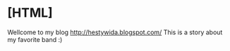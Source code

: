 [HTML] 
========

Wellcome to my blog http://hestywida.blogspot.com/
This is a story about my favorite band :)
